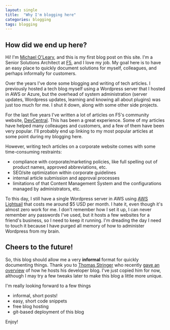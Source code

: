 ```yaml
---
layout: single
title:  "Why I'm blogging here"
categories: blogging
tags: blogging
---
```


## How did we end up here?
Hi! I'm [Michael O'Leary](https://www.linkedin.com/in/michael-w-oleary/), and this is my first blog post on this site. I'm a Senior Solutions Architect at [F5](https://f5.com), and I love my job. My goal here is to have an easy place to quickly document solutions for myself, colleagues, and perhaps informally for customers.

Over the years I've done some blogging and writing of tech articles. I previously hosted a tech blog myself using a Wordpress server that I hosted in AWS or Azure, but the overhead of system administration (server updates, Wordpress updates, learning and knowing all about plugins) was just too much for me. I shut it down, along with some other side projects. 

For the last five years I've written a lot of articles on F5's community website, [DevCentral](https://community.f5.com). This has been a great experience. Some of my articles have helped many colleauges and customers, and a few of them have been very popular. I'll probably end up linking to my most popular articles at some point during my blogging here.

However, writing tech articles on a corporate website comes with some time-consuming restraints:
- compliance with corporate/marketing policies, like full spelling out of product names, approved abbreviations, etc.
- SEO/site optimization within corporate guidelines
- internal article submission and approval processes
- limitations of that Content Management System and the configurations managed by administrators, etc.

To this day, I still have a single Wordpress server in AWS using [AWS Lightsail](https://aws.amazon.com/lightsail/) that costs me around $5 USD per month. I hate it, even though it's almost zero work for me. I don't remember how I set it up, I can never remember any passwords I've used, but it hosts a few websites for a friend's business, so I need to keep it running. I'm dreading the day I need to touch it because I have purged all memory of how to administer Wordpress from my brain.

## Cheers to the future!
So, this blog should allow me a very **informal** format for quickly documenting things. Thank you to [Thomas Stringer](https://www.linkedin.com/in/trstringer/) who recently [gave an overview](https://trstringer.com/blog-hosting-details/) of how he hosts his developer blog. I've just copied him for now, although I may try a few tweaks later to make this blog a little more unique.

I'm really looking forward to a few things
- informal, short posts!
- easy, short code snippets
- free blog hosting
- git-based deployment of this blog

Enjoy!


<!---
`YEAR-MONTH-DAY-title.MARKUP`

Where `YEAR` is a four-digit number, `MONTH` and `DAY` are both two-digit numbers, and `MARKUP` is the file extension representing the format used in the file. After that, include the necessary front matter. Take a look at the source for this post to get an idea about how it works.

Jekyll also offers powerful support for code snippets:

{% highlight ruby %}
def print_hi(name)
  puts "Hi, #{name}"
end
print_hi('Tom')
#=> prints 'Hi, Tom' to STDOUT.
{% endhighlight %}

Check out the [Jekyll docs][jekyll-docs] for more info on how to get the most out of Jekyll. File all bugs/feature requests at [Jekyll’s GitHub repo][jekyll-gh]. If you have questions, you can ask them on [Jekyll Talk][jekyll-talk].

[jekyll-docs]: https://jekyllrb.com/docs/home
[jekyll-gh]:   https://github.com/jekyll/jekyll
[jekyll-talk]: https://talk.jekyllrb.com/
-->